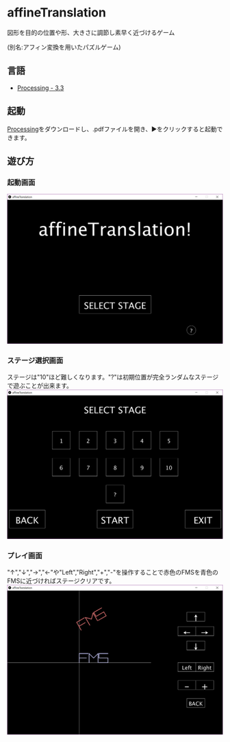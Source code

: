 # affineTranslation
図形を目的の位置や形、大きさに調節し素早く近づけるゲーム

(別名:アフィン変換を用いたパズルゲーム)

## 言語
- [Processing - 3.3](https://processing.org/)

## 起動
[Processing](https://processing.org/)をダウンロードし、.pdfファイルを開き、▶をクリックすると起動できます。

## 遊び方

### 起動画面
![top](img/top.PNG)

### ステージ選択画面
ステージは"10"ほど難しくなります。"?"は初期位置が完全ランダムなステージで遊ぶことが出来ます。
![stage](img/stage.PNG)

### プレイ画面
"↑","↓","→","←"や"Left","Right","+","-"を操作することで赤色のFMSを青色のFMSに近づければステージクリアです。
![play](img/play.PNG)
